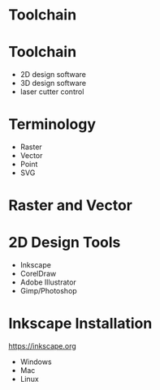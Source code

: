 # Toolchain


# Toolchain
* 2D design software
* 3D design software
* laser cutter control


# Terminology
* Raster
* Vector
* Point
* SVG


# Raster and Vector


# 2D Design Tools
* Inkscape
* CorelDraw
* Adobe Illustrator
* Gimp/Photoshop


# Inkscape Installation
https://inkscape.org

* Windows
* Mac
* Linux




